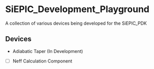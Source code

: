 # SiEPIC_Development_Playground
A collection of various devices being developed for the SiEPIC_PDK

## Devices
* Adiabatic Taper (In Development)
 * [ ] Neff Calculation Component 

